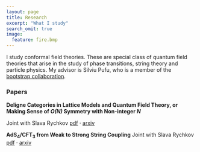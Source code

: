 ```yaml
---
layout: page
title: Research
excerpt: "What I study"
search_omit: true
image:
  feature: fire.bmp
---
```


I study conformal field theories. These are special class of quantum field theories that arise in the study of phase transitions, string theory and particle physics. My advisor is Silviu Pufu, who is a member of the [bootstrap collaboration](https://bootstrapcollaboration.com/).

### Papers


**Deligne Categories in Lattice Models and Quantum Field Theory, or Making Sense of *O(N)* Symmetry with Non-integer *N***

Joint with Slava Rychkov
[pdf](https://arxiv.org/pdf/1911.07895.pdf) · [arxiv](https://arxiv.org/abs/1911.07895)

**AdS<sub>4</sub>/CFT<sub>3</sub> from Weak to Strong String Coupling**
	Joint with Slava Rychkov
	[pdf](https://arxiv.org/pdf/1911.07895.pdf) · [arxiv](https://arxiv.org/abs/1911.07895)